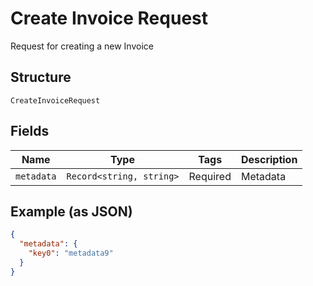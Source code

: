 
# Create Invoice Request

Request for creating a new Invoice

## Structure

`CreateInvoiceRequest`

## Fields

| Name | Type | Tags | Description |
|  --- | --- | --- | --- |
| `metadata` | `Record<string, string>` | Required | Metadata |

## Example (as JSON)

```json
{
  "metadata": {
    "key0": "metadata9"
  }
}
```

